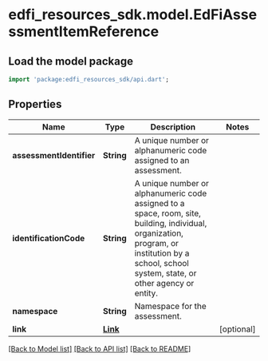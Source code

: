 # edfi_resources_sdk.model.EdFiAssessmentItemReference

## Load the model package
```dart
import 'package:edfi_resources_sdk/api.dart';
```

## Properties
Name | Type | Description | Notes
------------ | ------------- | ------------- | -------------
**assessmentIdentifier** | **String** | A unique number or alphanumeric code assigned to an assessment. | 
**identificationCode** | **String** | A unique number or alphanumeric code assigned to a space, room, site, building, individual, organization, program, or institution by a school, school system, state, or other agency or entity. | 
**namespace** | **String** | Namespace for the assessment. | 
**link** | [**Link**](Link.md) |  | [optional] 

[[Back to Model list]](../README.md#documentation-for-models) [[Back to API list]](../README.md#documentation-for-api-endpoints) [[Back to README]](../README.md)


